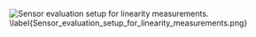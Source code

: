 ![Sensor evaluation setup for linearity measurements. \label{Sensor_evaluation_setup_for_linearity_measurements.png}](./generated_images/border_Sensor_evaluation_setup_for_linearity_measurements.png)

